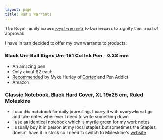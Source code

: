 ```yaml
---
layout: page
title: Ram's Warrants
---
```


The Royal Family issues [royal warrants](https://www.royalwarrant.org/) to businesses to signify their seal of approval.

I have in turn decided to offer my own warrants to products:

### Black Uni-Ball Signo Um-151 Gel Ink Pen - 0.38 mm
 - An amazing pen
 - Only about $2 each
 - [Recommended](https://web.archive.org/web/20180914115943/https://www.penaddict.com/top-5-pens/) by Myke Hurley of [Cortex](https://www.relay.fm/cortex) and Pen Addict
 - [Amazon](https://www.amazon.ca/gp/product/B0055QGYTA/ref=ppx_yo_dt_b_search_asin_title?ie=UTF8&psc=1)

### Classic Notebook, Black Hard Cover, XL 19x25 cm, Ruled Moleskine
- I use this notebook for daily journaling. I carry it with everywhere I go and take notes whenever I need to write something down
- I use an identical notebook which is myrtle green for my work notes
- I usually buy it in person at my local staples but sometimes the Staples doesn't have it in stock so I need to switch to Moleskine's [website](https://www.moleskine.com/en-ca/shop/notebooks/the-legendary-notebook/classic-notebook-black-9788883701122.html)

